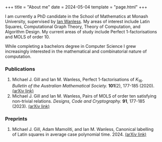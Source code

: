 +++
title = "About me"
date = 2024-05-04
template = "page.html"
+++

I am currently a PhD candidate in the School of Mathematics at Monash University, supervised by [Ian Wanless](http://users.monash.edu.au/~iwanless/). My areas of interest include Latin Squares, Computational Graph Theory, Theory of Computation, and Algorithm Design. My current areas of study include Perfect 1-factorisations and MOLS of order 10.

While completing a bachelors degree in Computer Science I grew increasingly interested in the mathematical and combinatorial nature of computation.

### Publications

1. Michael J. Gill and Ian M. Wanless, Perfect 1-factorisations of $K_{16}$. *Bulletin of the Australian Mathematical Society.* **101**(2), 177-185 (2020). [(arXiv link)](https://arxiv.org/pdf/1905.07535) 
2. Michael J. Gill and Ian M. Wanless, Pairs of MOLS of order ten satisfying non-trivial relations. *Designs, Code and Cryptography.* **91**, 177-185 (2023). [(arXiv link)](https://arxiv.org/pdf/2204.10996)

### Preprints

1. Michael J. Gill, Adam Mamoliti, and Ian M. Wanless, Canonical labelling of Latin squares in average case polynomial time. 2024. [(arXiv link)](https://arxiv.org/pdf/2402.06205)